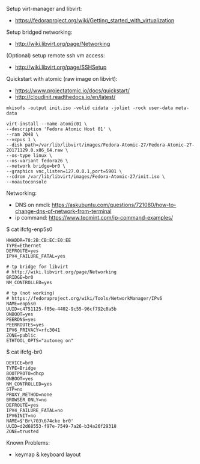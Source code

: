 Setup virt-manager and libvirt:
* https://fedoraproject.org/wiki/Getting_started_with_virtualization

Setup bridged networking:
* http://wiki.libvirt.org/page/Networking

(Optional) setup remote ssh vm access:
* http://wiki.libvirt.org/page/SSHSetup

Quickstart with atomic (raw image on libvirt):
* https://www.projectatomic.io/docs/quickstart/
* http://cloudinit.readthedocs.io/en/latest/

```
mkisofs -output init.iso -volid cidata -joliet -rock user-data meta-data
```

```
virt-install --name atomic01 \
--description 'Fedora Atomic Host 01' \
--ram 2048 \
--vcpus 1 \
--disk path=/var/lib/libvirt/images/Fedora-Atomic-27/Fedora-Atomic-27-20171129.0.x86_64.raw \
--os-type linux \
--os-variant fedora26 \
--network bridge=br0 \
--graphics vnc,listen=127.0.0.1,port=5901 \
--cdrom /var/lib/libvirt/images/Fedora-Atomic-27/init.iso \
--noautoconsole
```

Networking:
* DNS on nmcli: https://askubuntu.com/questions/721080/how-to-change-dns-of-network-from-terminal
* ip command: https://www.tecmint.com/ip-command-examples/

$ cat ifcfg-enp5s0
```
HWADDR=78:2B:CB:EC:E0:EE
TYPE=Ethernet
DEFROUTE=yes
IPV4_FAILURE_FATAL=yes

# tp bridge for libvirt
# http://wiki.libvirt.org/page/Networking
BRIDGE=br0
NM_CONTROLLED=yes

# tp (not working)
# https://fedoraproject.org/wiki/Tools/NetworkManager/IPv6
NAME=enp5s0
UUID=c4751125-f05e-4402-9c55-96cf792c0a5b
ONBOOT=yes
PEERDNS=yes
PEERROUTES=yes
IPV6_PRIVACY=rfc3041
ZONE=public
ETHTOOL_OPTS="autoneg on"
```

$ cat ifcfg-br0
```
DEVICE=br0
TYPE=Bridge
BOOTPROTO=dhcp
ONBOOT=yes
NM_CONTROLLED=yes
STP=no
PROXY_METHOD=none
BROWSER_ONLY=no
DEFROUTE=yes
IPV4_FAILURE_FATAL=no
IPV6INIT=no
NAME=$'Br\703\674cke br0'
UUID=d2d68553-f97e-7549-7a26-b34a26f29318
ZONE=trusted
```

Known Problems:
* keymap & keyboard layout
